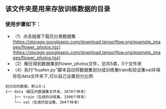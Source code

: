 ## 该文件夹是用来存放训练数据的目录
### 使用步骤如下：
* （1）点击链接下载花分类数据集 [https://storage.googleapis.com/download.tensorflow.org/example_images/flower_photos.tgz](https://storage.googleapis.com/download.tensorflow.org/example_images/flower_photos.tgz)
* （2）解压得到数据集到flower_photos文件，总共5类，5个文件夹
* （4）执行"huafen.py"脚本自动将数据集划分成训练集train和验证集val并保存在data文件夹下,可以自己设置划分比例    

```
划分后的数据，默认9:1
├── data（解压的数据集文件夹，3670个样本）    
    ├── train（生成的训练集，3306个样本）  
    └── val（生成的验证集，364个样本） 
```

